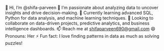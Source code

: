 
👋 Hi, I’m @shifa-parveen
👀 I’m passionate about analyzing data to uncover insights and drive decision-making.
🌱 Currently learning advanced SQL, Python for data analysis, and machine learning techniques.
💞️ Looking to collaborate on data-driven projects, predictive analytics, and business intelligence dashboards.
📫 Reach me at shifaparveen690@gmail.com
😄 Pronouns: Her
⚡ Fun fact: I love finding patterns in data as much as solving puzzles!
